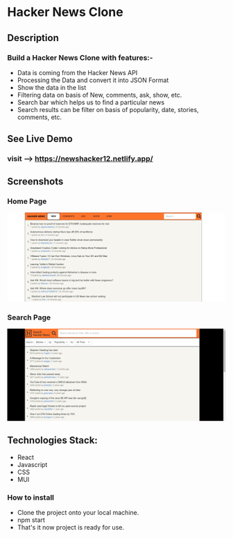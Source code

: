 # Hacker News Clone

## Description
### Build a Hacker News Clone with features:-
- Data is coming from the Hacker News API
- Processing the Data and convert it into JSON Format
- Show the data in the list
- Filtering data on basis of New, comments, ask, show, etc.
- Search bar which helps us to find a particular news
- Search results can be filter on basis of popularity, date, stories, comments, etc.

## See Live Demo

### visit --> https://newshacker12.netlify.app/

## Screenshots

### Home Page
![Home](public/Home.JPG "Home")

### Search Page
![Search](public/Search.JPG "Search")

## Technologies Stack:

- React
- Javascript
- CSS
- MUI

### How to install
- Clone the project onto your local machine.
- npm start
- That's it now project is ready for use.